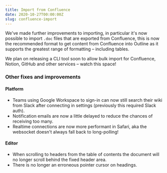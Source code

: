 ```yaml
---
title: Import from Confluence
date: 2020-10-27T00:00:00Z
slug: confluence-import
---
```


We've made further improvements to importing, in particular it's now possible to import `.doc` files that are exported from Confluence, this is now the recommended format to get content from Confluence into Outline as it supports the greatest range of formatting – including tables.

We plan on releasing a CLI tool soon to allow bulk import for Confluence, Notion, GitHub and other services – watch this space!


### Other fixes and improvements

#### Platform

- Teams using Google Workspace to sign-in can now still search their wiki from Slack after connecting in settings (previously this required Slack auth).
- Notification emails are now a little delayed to reduce the chances of receiving too many.
- Realtime connections are now more performant in Safari, aka the websocket doesn't always fall back to long-polling!

#### Editor

- When scrolling to headers from the table of contents the document will no longer scroll behind the fixed header area.
- There is no longer an erroneous pointer cursor on headings.